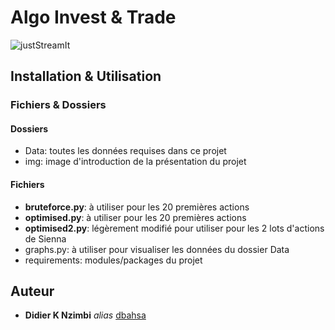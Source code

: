 # Algo Invest & Trade
![justStreamIt](img/P7_AlgoInvest_Présentation.jpg)
## Installation & Utilisation
### Fichiers & Dossiers
#### Dossiers
* Data: toutes les données requises dans ce projet
* img: image d'introduction de la présentation du projet
#### Fichiers
* **bruteforce.py**: à utiliser pour les 20 premières actions
* **optimised.py**: à utiliser pour les 20 premières actions
* **optimised2.py**: légèrement modifié pour utiliser pour les 2 lots d'actions de Sienna
* graphs.py: à utiliser pour visualiser les données du dossier Data
* requirements: modules/packages du projet
## Auteur
* **Didier K Nzimbi** _alias_ [dbahsa](https://github.com/dbahsa)